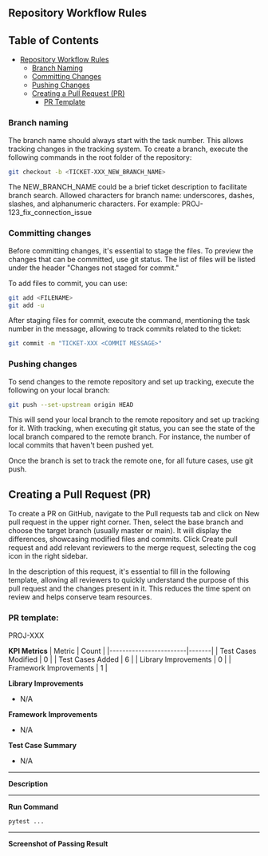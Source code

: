 ## Repository Workflow Rules

## Table of Contents

- [Repository Workflow Rules](#repository-workflow-rules)
  - [Branch Naming](#branch-naming)
  - [Committing Changes](#committing-changes)
  - [Pushing Changes](#pushing-changes)
  - [Creating a Pull Request (PR)](#creating-a-pull-request-pr)
    - [PR Template](#pr-template)

### Branch naming
The branch name should always start with the task number. This allows tracking changes in the tracking system. To create a branch, execute the following commands in the root folder of the repository:

```bash
git checkout -b <TICKET-XXX_NEW_BRANCH_NAME>
```

The NEW_BRANCH_NAME could be a brief ticket description to facilitate branch search. Allowed characters for branch name: underscores, dashes, slashes, and alphanumeric characters. For example: PROJ-123_fix_connection_issue

### Committing changes
Before committing changes, it's essential to stage the files. To preview the changes that can be committed, use git status. The list of files will be listed under the header "Changes not staged for commit."

To add files to commit, you can use:

```bash
git add <FILENAME>
git add -u
```

After staging files for commit, execute the command, mentioning the task number in the message, allowing to track commits related to the ticket:

```bash
git commit -m "TICKET-XXX <COMMIT MESSAGE>"
```

### Pushing changes
To send changes to the remote repository and set up tracking, execute the following on your local branch:

```bash
git push --set-upstream origin HEAD
```

This will send your local branch to the remote repository and set up tracking for it. With tracking, when executing git status, you can see the state of the local branch compared to the remote branch. For instance, the number of local commits that haven't been pushed yet.

Once the branch is set to track the remote one, for all future cases, use git push.

## Creating a Pull Request (PR)

To create a PR on GitHub, navigate to the Pull requests tab and click on New pull request in the upper right corner. Then, select the base branch and choose the target branch (usually master or main). It will display the differences, showcasing modified files and commits. Click Create pull request and add relevant reviewers to the merge request, selecting the cog icon in the right sidebar.

In the description of this request, it's essential to fill in the following template, allowing all reviewers to quickly understand the purpose of this pull request and the changes present in it. This reduces the time spent on review and helps conserve team resources.

### PR template:
<!-- Update ticket number, hyperlink will automatically form -->
PROJ-XXX

**KPI Metrics**
| Metric                 | Count |
|------------------------|-------|
| Test Cases Modified    | 0     |
| Test Cases Added       | 6     |
| Library Improvements   | 0     |
| Framework Improvements | 1     |

<!-- Please provide of a one line summary of each library improvement  -->
**Library Improvements**
* N/A

<!-- Please provide of a one line summary of each framework improvement  -->
**Framework Improvements**
* N/A

<!-- Please provide of a one line summary of each test case type added  -->
**Test Case Summary**
* N/A

---
**Description**
<!-- Please describe the changes in this PR -->

---
**Run Command**
```bash
pytest ...
```

---
**Screenshot of Passing Result**
